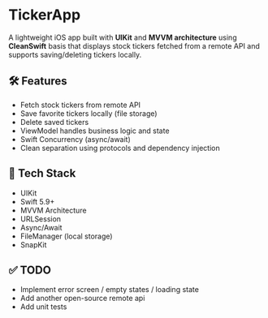 # TickerApp
A lightweight iOS app built with **UIKit** and **MVVM architecture** using **CleanSwift** basis that displays stock tickers fetched from a remote API and supports saving/deleting tickers locally.

## 🛠 Features

- Fetch stock tickers from remote API
- Save favorite tickers locally (file storage)
- Delete saved tickers
- ViewModel handles business logic and state
- Swift Concurrency (async/await)
- Clean separation using protocols and dependency injection
  
## 🧩 Tech Stack
- UIKit
- Swift 5.9+
- MVVM Architecture
- URLSession
- Async/Await
- FileManager (local storage)
- SnapKit


## ✅ TODO
- Implement error screen / empty states / loading state
- Add another open-source remote api
- Add unit tests
